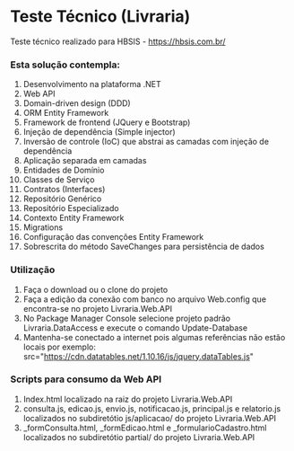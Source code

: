 Teste Técnico (Livraria)
======================

Teste técnico realizado para HBSIS - https://hbsis.com.br/

### Esta solução contempla:
1. Desenvolvimento na plataforma .NET
2. Web API
3. Domain-driven design (DDD)
4. ORM Entity Framework
5. Framework de frontend (JQuery e Bootstrap)
6. Injeção de dependência (Simple injector)
7. Inversão de controle (IoC) que abstrai as camadas com injeção de dependência 
8. Aplicação separada em camadas
9. Entidades de Domínio
10. Classes de Serviço
11. Contratos (Interfaces)
12. Repositório Genérico
13. Repositório Especializado
14. Contexto Entity Framework
15. Migrations
16. Configuração das convenções Entity Framework
17. Sobrescrita do método SaveChanges para persistência de dados

### Utilização

1. Faça o download ou o clone do projeto  
2. Faça a edição da conexão com banco no arquivo Web.config que encontra-se no projeto Livraria.Web.API
3. No Package Manager Console selecione projeto padrão Livraria.DataAccess e execute o comando Update-Database
4. Mantenha-se conectado a internet pois algumas referências não estão locais por exemplo:
src="https://cdn.datatables.net/1.10.16/js/jquery.dataTables.js"

### Scripts para consumo da Web API
1. Index.html localizado na raiz do projeto Livraria.Web.API
2. consulta.js, edicao.js, envio.js, notificacao.js, principal.js e relatorio.js localizados no subdiretótio js/aplicacao/
do projeto Livraria.Web.API
3. _formConsulta.html, _formEdicao.html e _formularioCadastro.html localizados no subdiretótio partial/
do projeto Livraria.Web.API



